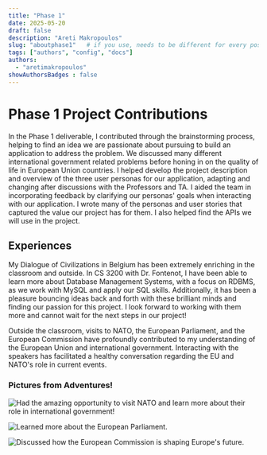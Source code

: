 ```yaml
---
title: "Phase 1"
date: 2025-05-20
draft: false
description: "Areti Makropoulos"
slug: "aboutphase1"   # if you use, needs to be different for every post
tags: ["authors", "config", "docs"]
authors:
  - "aretimakropoulos"
showAuthorsBadges : false
---
```


# Phase 1 Project Contributions

In the Phase 1 deliverable, I contributed through the brainstorming process, helping to find an idea we are passionate about pursuing to build an application to address the problem. We discussed many different international government related problems before honing in on the quality of life in European Union countries. I helped develop the project description and overview of the three user personas for our application, adapting and changing after discussions with the Professors and TA. I aided the team in incorporating feedback by clarifying our personas' goals when interacting with our application. I wrote many of the personas and user stories that captured the value our project has for them. I also helped find the APIs we will use in the project. 

## Experiences

My Dialogue of Civilizations in Belgium has been extremely enriching in the classroom and outside. In CS 3200 with Dr. Fontenot, I have been able to learn more about Database Management Systems, with a focus on RDBMS, as we work with MySQL and apply our SQL skills. Additionally, it has been a pleasure bouncing ideas back and forth with these brilliant minds and finding our passion for this project. I look forward to working with them more and cannot wait for the next steps in our project! 

Outside the classroom, visits to NATO, the European Parliament, and the European Commission have profoundly contributed to my understanding of the European Union and international government. Interacting with the speakers has facilitated a healthy conversation regarding the EU and NATO's role in current events. 

### Pictures from Adventures!


![Had the amazing opportunity to visit *NATO* and learn more about their role in international government!](/NATO_pic.jpeg)

![Learned more about the *European Parliament*.](/EU_parliament.jpeg)

![Discussed how the *European Commission* is shaping Europe's future.](/EU_commission.jpeg)